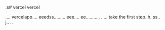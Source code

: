 .s# vercel
vercel

....
vercelapp....
eeedss.........
eee....
 ee...........
.....
 take the first step.
h.
ss..
j..
..
